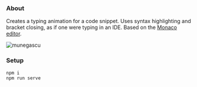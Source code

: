 ### About

Creates a typing animation for a code snippet. Uses syntax highlighting and bracket closing, as if one were typing in an IDE. Based on the [Monaco editor](https://microsoft.github.io/monaco-editor/).

![munegascu](https://github.com/user-attachments/assets/1dba1a23-c524-47cc-b474-e68b409fc0a1)

### Setup

```
npm i
npm run serve
```
